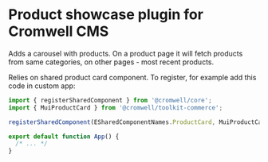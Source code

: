 # Product showcase plugin for Cromwell CMS

Adds a carousel with products. On a product page it will fetch products from same categories, on other pages - most recent products.

Relies on shared product card component. To register, for example add this code in custom app:

```ts title="_app.tsx"
import { registerSharedComponent } from '@cromwell/core';
import { MuiProductCard } from '@cromwell/toolkit-commerce';

registerSharedComponent(ESharedComponentNames.ProductCard, MuiProductCard);

export default function App() {
  /* ... */
}
```
